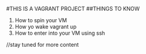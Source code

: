 #THIS IS A VAGRANT PROJECT
##THINGS TO KNOW

   1. How to spin your VM
   1. How yo wake vagrant up
   1. How to enter into your VM using ssh

//stay tuned for more content